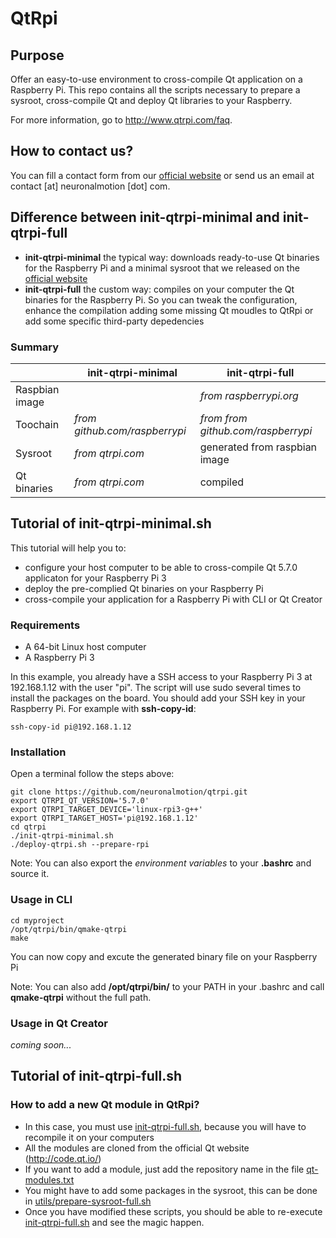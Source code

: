 # QtRpi

## Purpose
Offer an easy-to-use environment to cross-compile Qt application on a Raspberry Pi. This repo contains all the scripts necessary to prepare a sysroot, cross-compile Qt and deploy Qt libraries to your Raspberry.

For more information, go to http://www.qtrpi.com/faq.

## How to contact us?
You can fill a contact form from our [official website](https://www.neuronalmotion.com/contact/) or send us an email at contact [at] neuronalmotion [dot] com.

## Difference between init-qtrpi-minimal and init-qtrpi-full
* **init-qtrpi-minimal** the typical way: downloads ready-to-use Qt binaries for the Raspberry Pi and a minimal sysroot that we released on the [official website](http://www.qtrpi.com/download)
* **init-qtrpi-full** the custom way: compiles on your computer the Qt binaries for the Raspberry Pi. So you can tweak the configuration, enhance the compilation adding some missing Qt moudles to QtRpi or add some specific third-party depedencies

### Summary
|                     | init-qtrpi-minimal            | init-qtrpi-full                      |
| ------------------- | ----------------------------- | ------------------------------------ |
| Raspbian image      |                               | *from raspberrypi.org*               |
| Toochain            | *from github.com/raspberrypi* | *from from github.com/raspberrypi*   |
| Sysroot             | *from qtrpi.com*              | generated from raspbian image        |
| Qt binaries         | *from qtrpi.com*              | compiled                             |

## Tutorial of init-qtrpi-minimal.sh

This tutorial will help you to:
* configure your host computer to be able to cross-compile Qt 5.7.0 applicaton for your Raspberry Pi 3
* deploy the pre-complied Qt binaries on your Raspberry Pi
* cross-compile your application for a Raspberry Pi with CLI or Qt Creator

### Requirements
* A 64-bit Linux host computer
* A Raspberry Pi 3

In this example, you already have a SSH access to your Raspberry Pi 3 at 192.168.1.12 with the user "pi". The script will use sudo several times to install the packages on the board. You should add your SSH key in your Raspberry Pi. For example with **ssh-copy-id**:
```
ssh-copy-id pi@192.168.1.12
```

### Installation 
Open a terminal follow the steps above:
```
git clone https://github.com/neuronalmotion/qtrpi.git
export QTRPI_QT_VERSION='5.7.0'
export QTRPI_TARGET_DEVICE='linux-rpi3-g++'
export QTRPI_TARGET_HOST='pi@192.168.1.12'
cd qtrpi
./init-qtrpi-minimal.sh
./deploy-qtrpi.sh --prepare-rpi
```

Note: You can also export the *environment variables* to your **.bashrc** and source it.

### Usage in CLI
```
cd myproject
/opt/qtrpi/bin/qmake-qtrpi
make
```
You can now copy and excute the generated binary file on your Raspberry Pi

Note: You can also add **/opt/qtrpi/bin/** to your PATH in your .bashrc and call **qmake-qtrpi** without the full path.

### Usage in Qt Creator
*coming soon...*

## Tutorial of init-qtrpi-full.sh

### How to add a new Qt module in QtRpi?
* In this case, you must use [init-qtrpi-full.sh](https://github.com/neuronalmotion/qtrpi/blob/develop/init-qtrpi-full.sh), because you will have to recompile it on your computers
* All the modules are cloned from the official Qt website (http://code.qt.io/)
* If you want to add a module, just add the repository name in the file [qt-modules.txt](https://github.com/neuronalmotion/qtrpi/blob/develop/qt-modules.txt)
* You might have to add some packages in the sysroot, this can be done in [utils/prepare-sysroot-full.sh](https://github.com/neuronalmotion/qtrpi/blob/develop/utils/prepare-sysroot-full.sh)
* Once you have modified these scripts, you should be able to re-execute [init-qtrpi-full.sh](https://github.com/neuronalmotion/qtrpi/blob/develop/init-qtrpi-full.sh) and see the magic happen.

